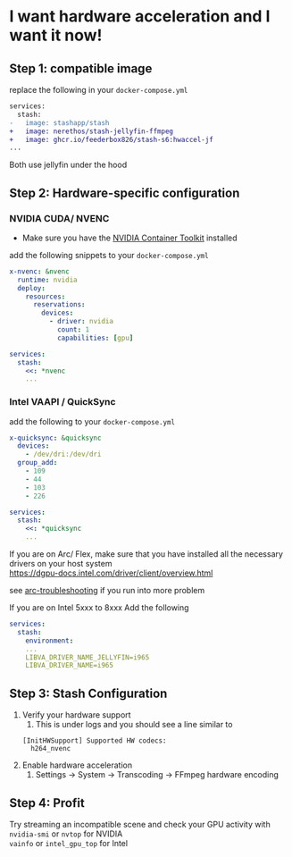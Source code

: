 # I want hardware acceleration and I want it now!

## Step 1: compatible image
replace the following in your `docker-compose.yml`
```diff
services:
  stash:
-   image: stashapp/stash
+   image: nerethos/stash-jellyfin-ffmpeg
+   image: ghcr.io/feederbox826/stash-s6:hwaccel-jf
...
```

Both use jellyfin under the hood

## Step 2: Hardware-specific configuration
### NVIDIA CUDA/ NVENC
- Make sure you have the [NVIDIA Container Toolkit](https://docs.nvidia.com/datacenter/cloud-native/container-toolkit/latest/install-guide.html) installed

add the following snippets to your `docker-compose.yml`
```yml
x-nvenc: &nvenc
  runtime: nvidia
  deploy:
    resources:
      reservations:
        devices:
          - driver: nvidia
            count: 1
            capabilities: [gpu]

services:
  stash:
    <<: *nvenc
    ...
```

### Intel VAAPI / QuickSync
add the following to your `docker-compose.yml`

```yml
x-quicksync: &quicksync
  devices:
    - /dev/dri:/dev/dri
  group_add:
    - 109
    - 44
    - 103
    - 226

services:
  stash:
    <<: *quicksync
    ...
```

If you are on Arc/ Flex, make sure that you have installed all the necessary drivers on your host system  
https://dgpu-docs.intel.com/driver/client/overview.html

see [arc-troubleshooting](./arc-troubleshooting.md) if you run into more problem

If you are on Intel 5xxx to 8xxx
Add the following
```yml
services:
  stash:
    environment:
    ...
    LIBVA_DRIVER_NAME_JELLYFIN=i965
    LIBVA_DRIVER_NAME=i965
```

## Step 3: Stash Configuration
1. Verify your hardware support
    1. This is under logs and you should see a line similar to
    ```
    [InitHWSupport] Supported HW codecs:
	  h264_nvenc
    ```
2. Enable hardware acceleration
    1. Settings -> System -> Transcoding -> FFmpeg hardware encoding

## Step 4: Profit
Try streaming an incompatible scene and check your GPU activity with  
`nvidia-smi` or `nvtop` for NVIDIA  
`vainfo` or `intel_gpu_top` for Intel  